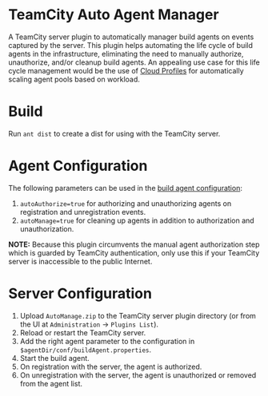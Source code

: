 # TeamCity Auto Agent Manager
A TeamCity server plugin to automatically manager build agents on events captured by the server. This plugin helps automating the life cycle of build agents in the infrastructure, eliminating the need to manually authorize, unauthorize, and/or cleanup build agents. An appealing use case for this life cycle management would be the use of [Cloud Profiles](https://www.jetbrains.com/help/teamcity/agent-cloud-profile.html) for automatically scaling agent pools based on workload.

# Build

Run `ant dist` to create a dist for using with the TeamCity server.

# Agent Configuration

The following parameters can be used in the [build agent configuration](https://www.jetbrains.com/help/teamcity/build-agent-configuration.html):
  1. `autoAuthorize=true` for authorizing and unauthorizing agents on registration and unregistration events.
  1. `autoManage=true` for cleaning up agents in addition to authorization and unauthorization.

**NOTE:** Because this plugin circumvents the manual agent authorization step which is guarded by TeamCity authentication, only use this if your TeamCity server is inaccessible to the public Internet. 

# Server Configuration

1. Upload `AutoManage.zip` to the TeamCity server plugin directory (or from the UI at `Administration` → `Plugins List`).
1. Reload or restart the TeamCity server.
1. Add the right agent parameter to the configuration in `$agentDir/conf/buildAgent.properties`.
1. Start the build agent.
1. On registration with the server, the agent is authorized.
1. On unregistration with the server, the agent is unauthorized or removed from the agent list.

